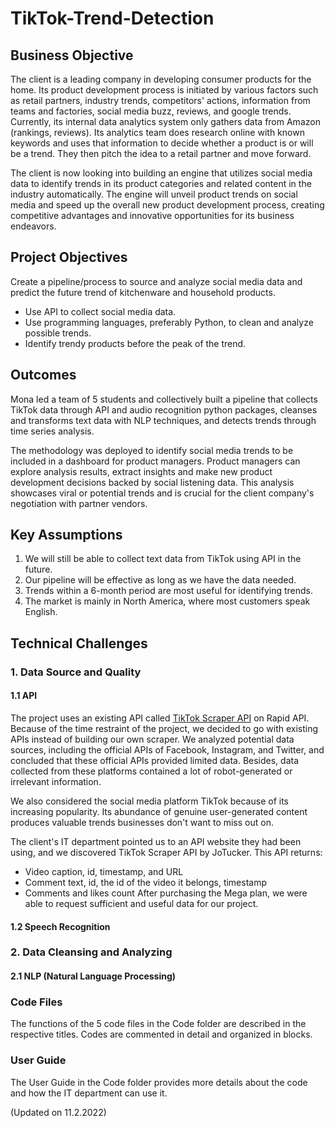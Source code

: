 # TikTok-Trend-Detection

## Business Objective
The client is a leading company in developing consumer products for the home. Its product development process is initiated by various factors such as retail partners, industry trends, competitors' actions, information from teams and factories, social media buzz, reviews, and google trends. Currently, its internal data analytics system only gathers data from Amazon (rankings, reviews). Its analytics team does research online with known keywords and uses that information to decide whether a product is or will be a trend. They then pitch the idea to a retail partner and move forward.

The client is now looking into building an engine that utilizes social media data to identify trends in its product categories and related content in the industry automatically. The engine will unveil product trends on social media and speed up the overall new product development process, creating competitive advantages and innovative opportunities for its business endeavors.

## Project Objectives
Create a pipeline/process to source and analyze social media data and predict the future trend of kitchenware and household products.
- Use API to collect social media data.
- Use programming languages, preferably Python, to clean and analyze possible trends. 
- Identify trendy products before the peak of the trend.

## Outcomes
Mona led a team of 5 students and collectively built a pipeline that collects TikTok data through API and audio recognition python packages, cleanses and transforms text data with NLP techniques, and detects trends through time series analysis. 

The methodology was deployed to identify social media trends to be included in a dashboard for product managers. Product managers can explore analysis results, extract insights and make new product development decisions backed by social listening data. This analysis showcases viral or potential trends and is crucial for the client company's negotiation with partner vendors.

## Key Assumptions
1. We will still be able to collect text data from TikTok using API in the future. 
2. Our pipeline will be effective as long as we have the data needed.
3. Trends within a 6-month period are most useful for identifying trends.
4. The market is mainly in North America, where most customers speak English.

## Technical Challenges
### 1. Data Source and Quality
#### 1.1 API
The project uses an existing API called [TikTok Scraper API](https://rapidapi.com/JoTucker/api/tiktok-scraper2/) on Rapid API.
Because of the time restraint of the project, we decided to go with existing APIs instead of building our own scraper. We analyzed potential data sources, including the official APIs of Facebook, Instagram, and Twitter, and concluded that these official APIs provided limited data. Besides, data collected from these platforms contained a lot of robot-generated or irrelevant information.

We also considered the social media platform TikTok because of its increasing popularity. Its abundance of genuine user-generated content produces valuable trends businesses don't want to miss out on.

The client's IT department pointed us to an API website they had been using, and we discovered TikTok Scraper API by JoTucker. This API returns:
- Video caption, id, timestamp, and URL
- Comment text, id, the id of the video it belongs, timestamp
- Comments and likes count
After purchasing the Mega plan, we were able to request sufficient and useful data for our project.

#### 1.2 Speech Recognition 

### 2. Data Cleansing and Analyzing
#### 2.1 NLP (Natural Language Processing)


### Code Files
The functions of the 5 code files in the Code folder are described in the respective titles. Codes are commented in detail and organized in blocks.

### User Guide
The User Guide in the Code folder provides more details about the code and how the IT department can use it.


(Updated on 11.2.2022)
